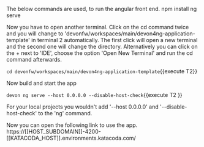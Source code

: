 The below commands are used, to run the angular front end.
npm install
ng serve



Now you have to open another terminal. Click on the cd command twice and you will change to &#39;devonfw/workspaces/main/devon4ng-application-template&#39; in terminal 2 automatically. The first click will open a new terminal and the second one will change the directory. Alternatively you can click on the + next to &#39;IDE&#39;, choose the option &#39;Open New Terminal&#39; and run the cd command afterwards. 


`cd devonfw/workspaces/main/devon4ng-application-template`{{execute T2}}


Now build and start the app
 

`devon ng serve --host 0.0.0.0 --disable-host-check`{{execute T2 }}

For your local projects you wouldn't add '--host 0.0.0.0' and '--disable-host-check' to the 'ng' command.


Now you can open the following link to use the app. 
https://[[HOST_SUBDOMAIN]]-4200-[[KATACODA_HOST]].environments.katacoda.com/
 

